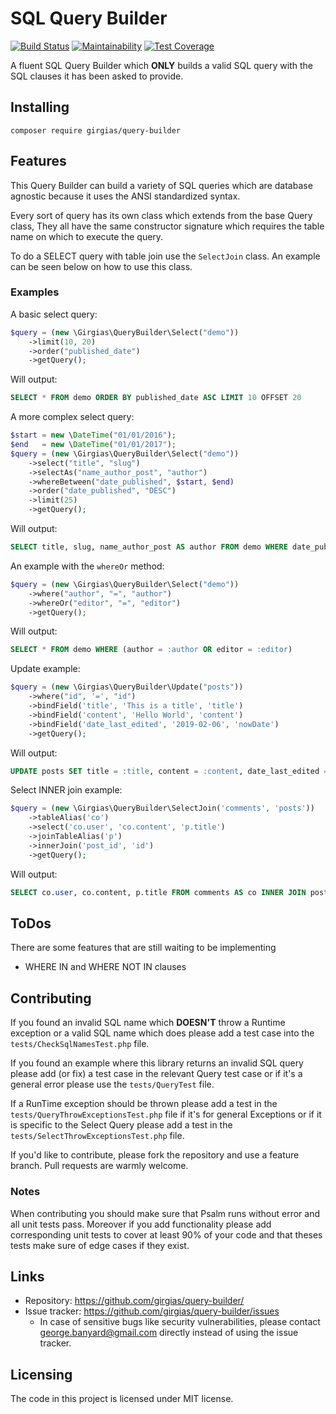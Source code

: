 # SQL Query Builder
[![Build Status](https://travis-ci.org/Girgias/query-builder.svg?branch=master)](https://travis-ci.org/Girgias/query-builder)
[![Maintainability](https://api.codeclimate.com/v1/badges/e804486b68df4080cead/maintainability)](https://codeclimate.com/github/Girgias/query-builder/maintainability)
[![Test Coverage](https://api.codeclimate.com/v1/badges/e804486b68df4080cead/test_coverage)](https://codeclimate.com/github/Girgias/query-builder/test_coverage)

A fluent SQL Query Builder which **ONLY** builds a valid SQL query with the SQL 
clauses it has been asked to provide.

## Installing

```shell
composer require girgias/query-builder
```

## Features

This Query Builder can build a variety of SQL queries which are database agnostic
because it uses the ANSI standardized syntax.

Every sort of query has its own class which extends from the base Query class,
They all have the same constructor signature which requires the table name 
on which to execute the query.

To do a SELECT query with table join use the ``SelectJoin`` class.
An example can be seen below on how to use this class.

### Examples
A basic select query:
```php
$query = (new \Girgias\QueryBuilder\Select("demo"))
    ->limit(10, 20)
    ->order("published_date")
    ->getQuery();
```
Will output:
```sql
SELECT * FROM demo ORDER BY published_date ASC LIMIT 10 OFFSET 20
```

A more complex select query:
```php
$start = new \DateTime("01/01/2016");
$end   = new \DateTime("01/01/2017");
$query = (new \Girgias\QueryBuilder\Select("demo"))
    ->select("title", "slug")
    ->selectAs("name_author_post", "author")
    ->whereBetween("date_published", $start, $end)
    ->order("date_published", "DESC")
    ->limit(25)
    ->getQuery();
```

Will output:
```sql
SELECT title, slug, name_author_post AS author FROM demo WHERE date_published BETWEEN '2016-01-01 00:00:00' AND '2017-01-01 00:00:00' ORDER BY date_published DESC LIMIT 25
```

An example with the ``whereOr`` method:
```php
$query = (new \Girgias\QueryBuilder\Select("demo"))
    ->where("author", "=", "author")
    ->whereOr("editor", "=", "editor")
    ->getQuery();
```

Will output:
```sql
SELECT * FROM demo WHERE (author = :author OR editor = :editor)
```

Update example:
```php
$query = (new \Girgias\QueryBuilder\Update("posts"))
    ->where("id", '=', "id")
    ->bindField('title', 'This is a title', 'title')
    ->bindField('content', 'Hello World', 'content')
    ->bindField('date_last_edited', '2019-02-06', 'nowDate')
    ->getQuery();
```
Will output:
```sql
UPDATE posts SET title = :title, content = :content, date_last_edited = :now_date WHERE id = :id
```

Select INNER join example:
```php
$query = (new \Girgias\QueryBuilder\SelectJoin('comments', 'posts'))
    ->tableAlias('co')
    ->select('co.user', 'co.content', 'p.title')
    ->joinTableAlias('p')
    ->innerJoin('post_id', 'id')
    ->getQuery();
```
Will output:
```sql
SELECT co.user, co.content, p.title FROM comments AS co INNER JOIN posts AS p ON comments.post_id = posts.id
```

## ToDos

There are some features that are still waiting to be implementing

* WHERE IN and WHERE NOT IN clauses

## Contributing

If you found an invalid SQL name which **DOESN'T** throw a Runtime exception
or a valid SQL name which does please add a test case into the 
``tests/CheckSqlNamesTest.php`` file.

If you found an example where this library returns an invalid SQL query
please add (or fix) a test case in the relevant Query test case or if it's
a general error please use the ``tests/QueryTest`` file.

If a RunTime exception should be thrown please add a test in the 
``tests/QueryThrowExceptionsTest.php`` file if it's for general Exceptions
or if it is specific to the Select Query please add a test in the
``tests/SelectThrowExceptionsTest.php`` file.

If you'd like to contribute, please fork the repository and use a feature
branch. Pull requests are warmly welcome.

### Notes
When contributing you should make sure that Psalm runs without error
and all unit tests pass.
Moreover if you add functionality please add corresponding unit tests to cover
at least 90% of your code and that theses tests make sure of edge cases if they exist.

## Links

- Repository: https://github.com/girgias/query-builder/
- Issue tracker: https://github.com/girgias/query-builder/issues
  - In case of sensitive bugs like security vulnerabilities, please contact
    george.banyard@gmail.com directly instead of using the issue tracker.


## Licensing

The code in this project is licensed under MIT license.
